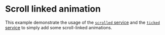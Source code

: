 # Scroll linked animation

This example demonstrate the usage of the [`scrolled` service](/api/methods-hooks-services.html#scrolled) and the [`ticked` service](/api/methods-hooks-services.html#ticked) to simply add some scroll-linked animations.

<script setup>
  import ScrollLinkedAnimationRaw from './ScrollLinkedAnimation.js?raw';
  import ScrollLinkedAnimationHtmlRaw from './ScrollLinkedAnimation.html?raw';

  const tabs = [
    {
      label: 'ScrollLinkedAnimation.js',
      lang: 'js',
      content: ScrollLinkedAnimationRaw,
    },
    {
      label: 'ScrollLinkedAnimation.html',
      lang: 'html',
      content: ScrollLinkedAnimationHtmlRaw,
    },
    {
      label: 'app.js',
      lang: 'js',
      content: `
import { Base, createApp } from '@studiometa/js-toolkit';
import ScrollLinkedAnimation from './ScrollLinkedAnimation.js';

class App extends Base {
  static config = {
    name: 'App',
    components: {
      ScrollLinkedAnimation,
    },
  };
}

export default createApp(App, document.body);
`
    },
  ];
</script>

<PreviewIframe src="./ScrollLinkedAnimation.story.html" />

<Tabs :items="tabs" />
